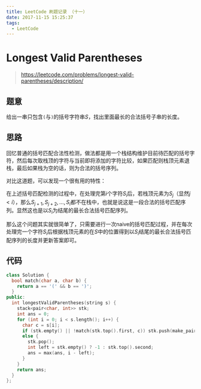```yaml
---
title: LeetCode 刷题记录 （十一）
date: 2017-11-15 15:25:37
tags:
  - LeetCode
---
```


# Longest Valid Parentheses

> https://leetcode.com/problems/longest-valid-parentheses/description/

## 题意

给出一串只包含`(`与`)`的括号字符串$S$，找出里面最长的合法括号子串的长度。

<!-- more -->

## 思路

回忆普通的括号匹配合法性检测，做法都是用一个栈结构维护目前待匹配的括号字符，然后每次取栈顶的字符与当前即将添加的字符比较，如果匹配则栈顶元素退栈，最后如果栈为空的话，则为合法的括号序列。

对比这道题，可以发现一个很有用的特性：

在上述括号匹配检测的过程中，在处理完第$i$个字符$S_i$后，若栈顶元素为$S_j$（显然$j<i$），那么$S_{j+1}, S_{j+2}, ..., S_i$都不在栈中，也就是说这是一段合法的括号匹配序列。显然这也是以$S_i$为结尾的最长合法括号匹配序列。

那么这个问题其实就很简单了，只需要进行一次naive的括号匹配过程，并在每次处理完一个字符$S_i$后根据栈顶元素的在$S$中的位置得到以$S_i$结尾的最长合法括号匹配序列的长度并更新答案即可。

## 代码

```c++
class Solution {
  bool match(char a, char b) {
    return a == '(' && b == ')';
  }
public:
  int longestValidParentheses(string s) {
    stack<pair<char, int>> stk;
    int ans = 0;
    for (int i = 0; i < s.length(); i++) {
      char c = s[i];
      if (stk.empty() || !match(stk.top().first, c)) stk.push(make_pair(c, i));
      else {
        stk.pop();
        int left = stk.empty() ? -1 : stk.top().second;
        ans = max(ans, i - left);
      }
    }
    return ans;
  }
};
```
